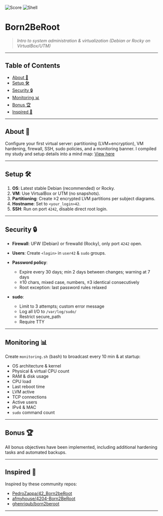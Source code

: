 ![Score](https://img.shields.io/badge/Score-125%2F100-lightgrey) ![Shell](https://img.shields.io/badge/Shell-100%25-lightgrey)

# Born2BeRoot

> *Intro to system administration & virtualization*
> *(Debian or Rocky on VirtualBox/UTM)*

---

## Table of Contents

* [About 📌](#about)
* [Setup 🛠️](#setup)
* [Security 🔒](#security)
* [Monitoring 📊](#monitoring)
* [Bonus 🏆](#bonus)
* [Inspired 🚀](#inspired)

---

## About 📌

Configure your first virtual server: partitioning (LVM+encryption), VM hardening, firewall, SSH, sudo policies, and a monitoring banner.
I compiled my study and setup details into a mind map: [View here](https://xmind.ai/share/xFUnNbIP)

---

## Setup 🛠️

1. **OS**: Latest stable Debian (recommended) or Rocky.
2. **VM**: Use VirtualBox or UTM (no snapshots).
3. **Partitioning**: Create ≥2 encrypted LVM partitions per subject diagrams.
4. **Hostname**: Set to `<your_login>42`.
5. **SSH**: Run on port `4242`, disable direct root login.

---

## Security 🔒

* **Firewall**: UFW (Debian) or firewalld (Rocky), only port `4242` open.
* **Users**: Create `<login>` in `user42` & `sudo` groups.
* **Password policy**:

  * Expire every 30 days; min 2 days between changes; warning at 7 days
  * ≥10 chars, mixed case, numbers, ≤3 identical consecutively
  * Root exception: last password rules relaxed
* **sudo**:

  * Limit to 3 attempts; custom error message
  * Log all I/O to `/var/log/sudo/`
  * Restrict secure\_path
  * Require TTY

---

## Monitoring 📊

Create `monitoring.sh` (bash) to broadcast every 10 min & at startup:

* OS architecture & kernel
* Physical & virtual CPU count
* RAM & disk usage
* CPU load
* Last reboot time
* LVM active
* TCP connections
* Active users
* IPv4 & MAC
* `sudo` command count

---

## Bonus 🏆

All bonus objectives have been implemented, including additional hardening tasks and automated backups.

---

## Inspired 🚀

Inspired by these community repos:

* [PedroZappa/42\_Born2beRoot](https://github.com/PedroZappa/42_Born2beRoot)
* [afmyhouse/4204-Born2BeRoot](https://github.com/afmyhouse/4204-Born2BeRoot)
* [ghenriqub/born2beroot](https://github.com/ghenriqub/born2beroot)

---

